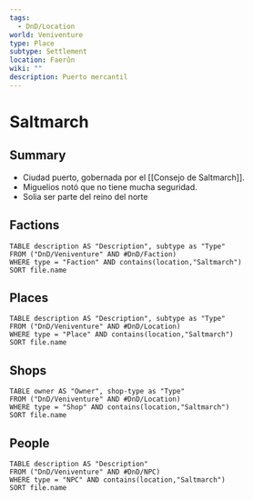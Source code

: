 ```yaml
---
tags:
  - DnD/Location
world: Veniventure
type: Place
subtype: Settlement
location: Faerûn
wiki: ""
description: Puerto mercantil
---
```


# Saltmarch

## Summary

- Ciudad puerto, gobernada por el [[Consejo de Saltmarch]].
- Miguelios notó que no tiene mucha seguridad. 
- Solia ser parte del reino del norte

## Factions

```dataview
TABLE description AS "Description", subtype as "Type" 
FROM ("DnD/Veniventure" AND #DnD/Faction)
WHERE type = "Faction" AND contains(location,"Saltmarch")
SORT file.name
```

## Places

```dataview
TABLE description AS "Description", subtype as "Type" 
FROM ("DnD/Veniventure" AND #DnD/Location)
WHERE type = "Place" AND contains(location,"Saltmarch")
SORT file.name
```

## Shops

```dataview
TABLE owner AS "Owner", shop-type as "Type" 
FROM ("DnD/Veniventure" AND #DnD/Location)
WHERE type = "Shop" AND contains(location,"Saltmarch")
SORT file.name
```

## People

```dataview
TABLE description AS "Description"
FROM ("DnD/Veniventure" AND #DnD/NPC)
WHERE type = "NPC" AND contains(location,"Saltmarch")
SORT file.name
```